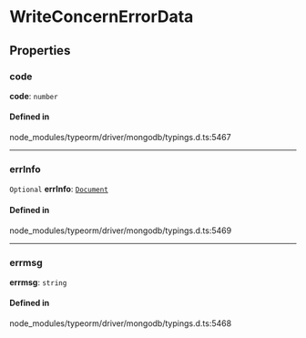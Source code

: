# WriteConcernErrorData

## Properties

### code

 **code**: `number`

#### Defined in

node_modules/typeorm/driver/mongodb/typings.d.ts:5467

___

### errInfo

 `Optional` **errInfo**: [`Document`](Document.md)

#### Defined in

node_modules/typeorm/driver/mongodb/typings.d.ts:5469

___

### errmsg

 **errmsg**: `string`

#### Defined in

node_modules/typeorm/driver/mongodb/typings.d.ts:5468
